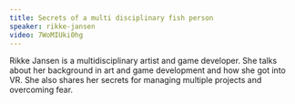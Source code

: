 ```yaml
---
title: Secrets of a multi disciplinary fish person
speaker: rikke-jansen
video: 7WoMIUki0hg
---
```


Rikke Jansen is a multidisciplinary artist and game developer. She talks about her background in art and game development and how she got into VR. She also shares her secrets for managing multiple projects and overcoming fear.
